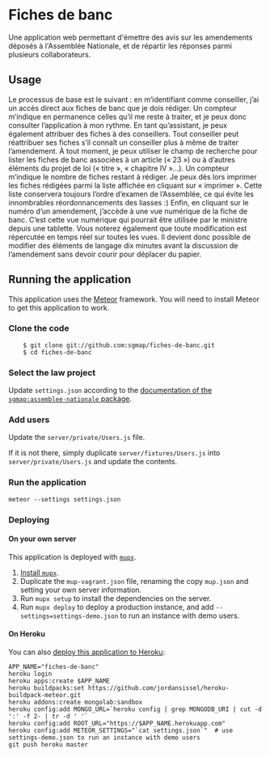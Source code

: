 # Fiches de banc

Une application web permettant d'émettre des avis sur les amendements déposés à l'Assemblée Nationale, et de répartir les réponses parmi plusieurs collaborateurs.


## Usage

Le processus de base est le suivant : en m’identifiant comme conseiller, j’ai un accès direct aux fiches de banc que je dois rédiger. Un compteur m’indique en permanence celles qu’il me reste à traiter, et je peux donc consulter l’application à mon rythme.
En tant qu’assistant, je peux également attribuer des fiches à des conseillers. Tout conseiller peut réattribuer ses fiches s’il connaît un conseiller plus à même de traiter l’amendement.
À tout moment, je peux utiliser le champ de recherche pour lister les fiches de banc associées à un article (« 23 ») ou à d’autres éléments du projet de loi (« titre », « chapitre IV »…). Un compteur m’indique le nombre de fiches restant à rédiger.
Je peux dès lors imprimer les fiches rédigées parmi la liste affichée en cliquant sur « imprimer ». Cette liste conservera toujours l’ordre d’examen de l’Assemblée, ce qui évite les innombrables réordonnancements des liasses  :)
Enfin, en cliquant sur le numéro d’un amendement, j’accède à une vue numérique de la fiche de banc. C’est cette vue numérique qui pourrait être utilisée par le ministre depuis une tablette. Vous noterez également que toute modification est répercutée en temps réel sur toutes les vues. Il devient donc possible de modifier des éléments de langage dix minutes avant la discussion de l’amendement sans devoir courir pour déplacer du papier.


## Running the application

This application uses the [Meteor](https://www.meteor.com) framework. You will need to install Meteor to get this application to work.

### Clone the code

```shell
    $ git clone git://github.com:sgmap/fiches-de-banc.git
    $ cd fiches-de-banc
```

### Select the law project

Update `settings.json` according to the [documentation of the `sgmap:assemblee-nationale` package](https://github.com/sgmap/meteor-assemblee-nationale#identifying-a-project-law).


### Add users

Update the `server/private/Users.js` file.

If it is not there, simply duplicate `server/fixtures/Users.js` into `server/private/Users.js` and update the contents.


### Run the application

`meteor --settings settings.json`


### Deploying

#### On your own server

This application is deployed with [`mupx`](https://github.com/arunoda/meteor-up/tree/mupx).

1. [Install `mupx`](https://github.com/arunoda/meteor-up/tree/mupx).
2. Duplicate the `mup-vagrant.json` file, renaming the copy `mup.json` and setting your own server information.
3. Run `mupx setup` to install the dependencies on the server.
4. Run `mupx deploy` to deploy a production instance, and add `--settings=settings-demo.json` to run an instance with demo users.

#### On Heroku

You can also [deploy this application to Heroku](https://medium.com/@leonardykris/how-to-run-a-meteor-js-application-on-heroku-in-10-steps-7aceb12de234):

```shell
APP_NAME="fiches-de-banc"
heroku login
heroku apps:create $APP_NAME
heroku buildpacks:set https://github.com/jordansissel/heroku-buildpack-meteor.git
heroku addons:create mongolab:sandbox
heroku config:add MONGO_URL=`heroku config | grep MONGODB_URI | cut -d ':' -f 2- | tr -d ' '`
heroku config:add ROOT_URL="https://$APP_NAME.herokuapp.com"
heroku config:add METEOR_SETTINGS="`cat settings.json`"  # use settings-demo.json to run an instance with demo users
git push heroku master
```
